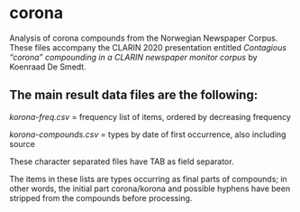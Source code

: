 # corona
Analysis of corona compounds from the Norwegian Newspaper Corpus. These files accompany the CLARIN 2020 presentation entitled *Contagious “corona” compounding in a CLARIN newspaper monitor corpus* by Koenraad De Smedt.

## The main result data files are the following:

*korona-freq.csv* = frequency list of items, ordered by decreasing frequency

*korona-compounds.csv* = types by date of first occurrence, also including source

These character separated files have TAB as field separator.

The items in these lists are types occurring as final parts of compounds; in other words, the initial part corona/korona and possible hyphens have been stripped from the compounds before processing.
